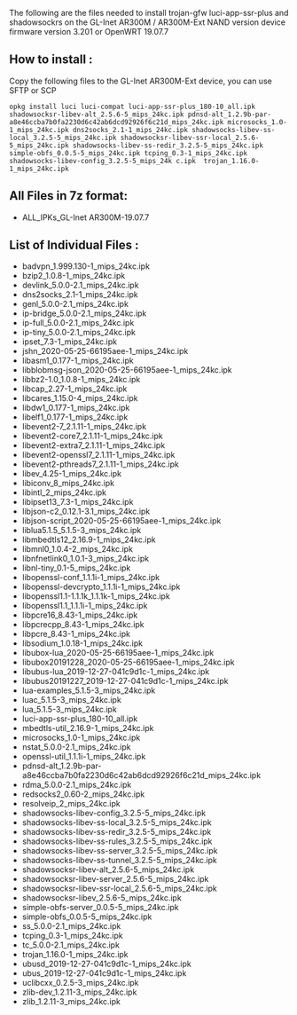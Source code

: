 
The following are the files needed to install trojan-gfw luci-app-ssr-plus and shadowsockrs on the GL-Inet AR300M / AR300M-Ext NAND version device firmware version 3.201 or OpenWRT 19.07.7

## How to install :
Copy the following files to the GL-Inet AR300M-Ext device, you can use SFTP or SCP

`opkg install luci luci-compat luci-app-ssr-plus_180-10_all.ipk shadowsocksr-libev-alt_2.5.6-5_mips_24kc.ipk pdnsd-alt_1.2.9b-par-a8e46ccba7b0fa2230d6c42ab6dcd92926f6c21d_mips_24kc.ipk microsocks_1.0-1_mips_24kc.ipk dns2socks_2.1-1_mips_24kc.ipk shadowsocks-libev-ss-local_3.2.5-5_mips_24kc.ipk shadowsocksr-libev-ssr-local_2.5.6-5_mips_24kc.ipk shadowsocks-libev-ss-redir_3.2.5-5_mips_24kc.ipk simple-obfs_0.0.5-5_mips_24kc.ipk tcping_0.3-1_mips_24kc.ipk shadowsocks-libev-config_3.2.5-5_mips_24k
c.ipk  trojan_1.16.0-1_mips_24kc.ipk`

## All Files in 7z format:
- ALL_IPKs_GL-Inet AR300M-19.07.7
## List of Individual Files :
- badvpn_1.999.130-1_mips_24kc.ipk
- bzip2_1.0.8-1_mips_24kc.ipk
- devlink_5.0.0-2.1_mips_24kc.ipk
- dns2socks_2.1-1_mips_24kc.ipk
- genl_5.0.0-2.1_mips_24kc.ipk
- ip-bridge_5.0.0-2.1_mips_24kc.ipk
- ip-full_5.0.0-2.1_mips_24kc.ipk
- ip-tiny_5.0.0-2.1_mips_24kc.ipk
- ipset_7.3-1_mips_24kc.ipk
- jshn_2020-05-25-66195aee-1_mips_24kc.ipk
- libasm1_0.177-1_mips_24kc.ipk
- libblobmsg-json_2020-05-25-66195aee-1_mips_24kc.ipk
- libbz2-1.0_1.0.8-1_mips_24kc.ipk
- libcap_2.27-1_mips_24kc.ipk
- libcares_1.15.0-4_mips_24kc.ipk
- libdw1_0.177-1_mips_24kc.ipk
- libelf1_0.177-1_mips_24kc.ipk
- libevent2-7_2.1.11-1_mips_24kc.ipk
- libevent2-core7_2.1.11-1_mips_24kc.ipk
- libevent2-extra7_2.1.11-1_mips_24kc.ipk
- libevent2-openssl7_2.1.11-1_mips_24kc.ipk
- libevent2-pthreads7_2.1.11-1_mips_24kc.ipk
- libev_4.25-1_mips_24kc.ipk
- libiconv_8_mips_24kc.ipk
- libintl_2_mips_24kc.ipk
- libipset13_7.3-1_mips_24kc.ipk
- libjson-c2_0.12.1-3.1_mips_24kc.ipk
- libjson-script_2020-05-25-66195aee-1_mips_24kc.ipk
- liblua5.1.5_5.1.5-3_mips_24kc.ipk
- libmbedtls12_2.16.9-1_mips_24kc.ipk
- libmnl0_1.0.4-2_mips_24kc.ipk
- libnfnetlink0_1.0.1-3_mips_24kc.ipk
- libnl-tiny_0.1-5_mips_24kc.ipk
- libopenssl-conf_1.1.1i-1_mips_24kc.ipk
- libopenssl-devcrypto_1.1.1i-1_mips_24kc.ipk
- libopenssl1.1-1.1.1k_1.1.1k-1_mips_24kc.ipk
- libopenssl1.1_1.1.1i-1_mips_24kc.ipk
- libpcre16_8.43-1_mips_24kc.ipk
- libpcrecpp_8.43-1_mips_24kc.ipk
- libpcre_8.43-1_mips_24kc.ipk
- libsodium_1.0.18-1_mips_24kc.ipk
- libubox-lua_2020-05-25-66195aee-1_mips_24kc.ipk
- libubox20191228_2020-05-25-66195aee-1_mips_24kc.ipk
- libubus-lua_2019-12-27-041c9d1c-1_mips_24kc.ipk
- libubus20191227_2019-12-27-041c9d1c-1_mips_24kc.ipk
- lua-examples_5.1.5-3_mips_24kc.ipk
- luac_5.1.5-3_mips_24kc.ipk
- lua_5.1.5-3_mips_24kc.ipk
- luci-app-ssr-plus_180-10_all.ipk
- mbedtls-util_2.16.9-1_mips_24kc.ipk
- microsocks_1.0-1_mips_24kc.ipk
- nstat_5.0.0-2.1_mips_24kc.ipk
- openssl-util_1.1.1i-1_mips_24kc.ipk
- pdnsd-alt_1.2.9b-par-a8e46ccba7b0fa2230d6c42ab6dcd92926f6c21d_mips_24kc.ipk
- rdma_5.0.0-2.1_mips_24kc.ipk
- redsocks2_0.60-2_mips_24kc.ipk
- resolveip_2_mips_24kc.ipk
- shadowsocks-libev-config_3.2.5-5_mips_24kc.ipk
- shadowsocks-libev-ss-local_3.2.5-5_mips_24kc.ipk
- shadowsocks-libev-ss-redir_3.2.5-5_mips_24kc.ipk
- shadowsocks-libev-ss-rules_3.2.5-5_mips_24kc.ipk
- shadowsocks-libev-ss-server_3.2.5-5_mips_24kc.ipk
- shadowsocks-libev-ss-tunnel_3.2.5-5_mips_24kc.ipk
- shadowsocksr-libev-alt_2.5.6-5_mips_24kc.ipk
- shadowsocksr-libev-server_2.5.6-5_mips_24kc.ipk
- shadowsocksr-libev-ssr-local_2.5.6-5_mips_24kc.ipk
- shadowsocksr-libev_2.5.6-5_mips_24kc.ipk
- simple-obfs-server_0.0.5-5_mips_24kc.ipk
- simple-obfs_0.0.5-5_mips_24kc.ipk
- ss_5.0.0-2.1_mips_24kc.ipk
- tcping_0.3-1_mips_24kc.ipk
- tc_5.0.0-2.1_mips_24kc.ipk
- trojan_1.16.0-1_mips_24kc.ipk
- ubusd_2019-12-27-041c9d1c-1_mips_24kc.ipk
- ubus_2019-12-27-041c9d1c-1_mips_24kc.ipk
- uclibcxx_0.2.5-3_mips_24kc.ipk
- zlib-dev_1.2.11-3_mips_24kc.ipk
- zlib_1.2.11-3_mips_24kc.ipk
